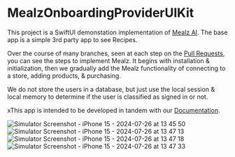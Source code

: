 # MealzOnboardingProviderUIKit

This project is a SwiftUI demonstation implementation of [Mealz AI](https://en.mealz.ai/). 
The base app is a simple 3rd party app to see Recipes. 

Over the course of many branches, seen at each step on the [Pull Requests](https://github.com/miamtech/MealzOnboardingSwiftUI/pulls), you can see the steps to implement Mealz. 
It begins with installation & initialization, then we gradually add the Mealz functionality of connecting to a store, adding products, & purchasing. 

We do not store the users in a database, but just use the local session & local memory to determine if the user is classified as signed in or not. 

xThis app is intended to be developed in tandem with our [Documentation](https://miamtech.github.io/mealz-documentation/).

![Simulator Screenshot - iPhone 15 - 2024-07-26 at 13 45 50](https://github.com/user-attachments/assets/cf144e3b-f133-4932-ad35-48e47e20a122)
![Simulator Screenshot - iPhone 15 - 2024-07-26 at 13 47 13](https://github.com/user-attachments/assets/2a63078b-e112-4fe3-afab-131b25a5973a)
![Simulator Screenshot - iPhone 15 - 2024-07-26 at 13 47 18](https://github.com/user-attachments/assets/9ec5b9f7-4844-4de6-97fe-e96a189d4ae7)
![Simulator Screenshot - iPhone 15 - 2024-07-26 at 13 47 33](https://github.com/user-attachments/assets/5560b2d4-a92c-43ca-9b87-6970c0d10e1e)
